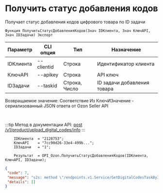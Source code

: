 ﻿---
sidebar_position: 19
---

# Получить статус добавления кодов
 Получает статус добавления кодов цифрового товара по ID задачи



`Функция ПолучитьСтатусДобавленияКодов(Знач IDКлиента, Знач КлючAPI, Знач IDЗадачи) Экспорт`

  | Параметр | CLI опция | Тип | Назначение |
  |-|-|-|-|
  | IDКлиента | --clientid | Строка | Идентификатор клиента |
  | КлючAPI | --apikey | Строка | API ключ |
  | IDЗадачи | --taskid | Строка, Число | ID задачи добавления товара |

  
  Возвращаемое значение:   Соответствие Из КлючИЗначение - сериализованный JSON ответа от Ozon Seller API

<br/>

:::tip
Метод в документации API: [post /v1/product/upload_digital_codes/info](https://docs.ozon.ru/api/seller/#operation/ProductAPI_UploadDigitalCodeInfo)
:::
<br/>


```bsl title="Пример кода"
    IDКлиента  = "2128753";
    КлючAPI    = "7cc90d26-33e4-499b...";
    IDЗадачи   = "1";

    Результат  = OPI_Ozon.ПолучитьСтатусДобавленияКодов(IDКлиента, КлючAPI, IDЗадачи);
```
    



```json title="Результат"
{
 "code": 7,
 "message": "s2s: method \"/endpoints.v1.Service/GetDigitalCodesTaskByID\" is not allowed for the provided access tokens: permission denied",
 "details": []
}
```
